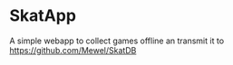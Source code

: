 SkatApp
=======

A simple webapp to collect games offline an transmit it to https://github.com/Mewel/SkatDB